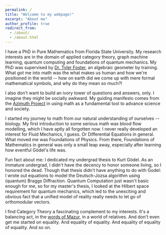 ```yaml
---
permalink: /
title: "Welcome to my webpage!"
excerpt: "About me"
author_profile: true
redirect_from: 
  - /about/
  - /about.html
---
```


I have a PhD in Pure Mathematics from Florida State University. My research interests are in the domain of applied category theory, graph machine learning, quantum computing and foundations of quantum mechanics. My PhD was supervised by [Dr. Tyler Foster](https://www.linkedin.com/in/tyler-foster-04a796b5/), an algebraic geometer by training. What got me into math was the what makes us human and how we're positioned in the world -- how on earth did we come up with mere formal mathematical symbols, and why do they mean so much?!

I also don't want to build an ivory tower of questions and answers, only. I imagine they might be socially awkward.  My guiding manifesto comes from the [Azimuth Project](https://johncarlosbaez.wordpress.com/about/) in using math as a fundamental tool to advance science and society.

I started my journey to math from our natural understanding of ourselves -- biology. My first introduction to some serious math was blood flow modelling, which I have aptly all forgotten now. I never really developed an interest for Fluid Mechanics, I guess. Or Differential Equations in general. What moved me was Foundations of Physics. From there, Foundations of Mathematics in general was only a small leap away, especially after learning how eventful Gödel's life was.

Fun fact about me: I dedicated my undergrad thesis to Kurt Gödel. As an immature undergrad, I didn't have the decency to honor someone living, so I honored the dead. Though that thesis didn't have anything to do with Godel: I wrote out equations to model the Deutsch-Jozsa algorithm using (quantum) Braggs Diffraction. Quantum Computation just wasn't basic enough for me, so for my master's thesis, I looked at the Hilbert space requirement for quantum mechanics, which led to the unexciting and obvious fact that a unified model of reality really needs to let go of orthomodular vectors. 

I find Category Theory a fascinating complement to my interests. It's a balancing act, in the [words of Mazur](https://people.math.osu.edu/cogdell.1/6112-Mazur-www.pdf), in a world of relatives. And don't even get me started on equality. And equality of equality. And equality of equality of equality. And so on. 
